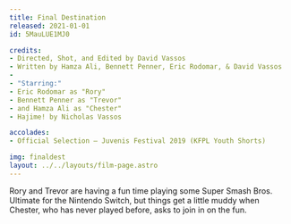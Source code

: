 ```yaml
---
title: Final Destination
released: 2021-01-01
id: 5MauLUE1MJ0

credits:
- Directed, Shot, and Edited by David Vassos
- Written by Hamza Ali, Bennett Penner, Eric Rodomar, & David Vassos
-
- "Starring:"
- Eric Rodomar as "Rory"
- Bennett Penner as "Trevor"
- and Hamza Ali as "Chester"
- Hajime! by Nicholas Vassos

accolades:
- Official Selection — Juvenis Festival 2019 (KFPL Youth Shorts)

img: finaldest
layout: ../../layouts/film-page.astro
---
```


Rory and Trevor are having a fun time playing some Super Smash Bros. Ultimate for
the Nintendo Switch, but things get a little muddy when Chester, who has never played
before, asks to join in on the fun.
